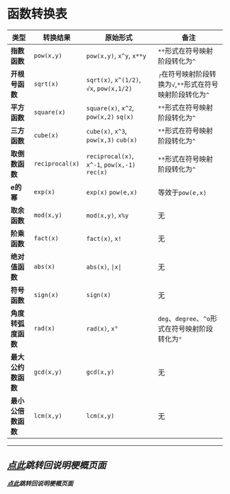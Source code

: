 # 函数转换表

| 类型          | 转换结果            | 原始形式                                           | 备注                                     |
|-------------|-----------------|------------------------------------------------|----------------------------------------|
| **指数函数**    | `pow(x,y)`      | `pow(x,y)`, `x^y`, `x**y`                      | `**`形式在符号映射阶段转化为`^`                    |
| **开根号函数**   | `sqrt(x)`       | `sqrt(x)`, `x^(1/2)`, `√x`, `pow(x,1/2)`       | `┌`在符号映射阶段转换为`√`,`**`形式在符号映射阶段转化为`^`   |
| **平方函数**    | `square(x)`     | `square(x)`, `x^2`, `pow(x,2)` `sq(x)`         | `**`形式在符号映射阶段转化为`^`                    |
| **三方函数**    | `cube(x)`       | `cube(x)`, `x^3`, `pow(x,3)` `cub(x)`          | `**`形式在符号映射阶段转化为`^`                    |
| **取倒数函数**   | `reciprocal(x)` | `reciprocal(x)`, `x^-1`, `pow(x,-1)`  `rec(x)` | `**`形式在符号映射阶段转化为`^`                    |
| **e的幂**     | `exp(x)`        | `exp(x)` `pow(e,x)`                            | 等效于`pow(e,x)`                          |
| **取余函数**    | `mod(x,y)`      | `mod(x,y)`, `x%y`                              | 无                                      |
| **阶乘函数**    | `fact(x)`       | `fact(x)`, `x!`                                | 无                                      |
| **绝对值函数**   | `abs(x)`        | `abs(x)`, `\|x\|`                              | 无                                      |
| **符号函数**    | `sign(x)`       | `sign(x)`                                      | 无                                      |
| **角度转弧度函数** | `rad(x)`        | `rad(x)`, `x°`                                 | `deg`、`degree`、`^o`形式在符号映射阶段转化为`°` |
| **最大公约数函数** | `gcd(x,y)`      | `gcd(x,y)`                                     | 无                                      |
| **最小公倍数函数** | `lcm(x,y)`      | `lcm(x,y)`                                     | 无                                      |

---

***[点此](../项目说明梗概.md)跳转回说明梗概页面***
---
***[点此](../项目说明梗概.md)跳转回说明梗概页面***  
